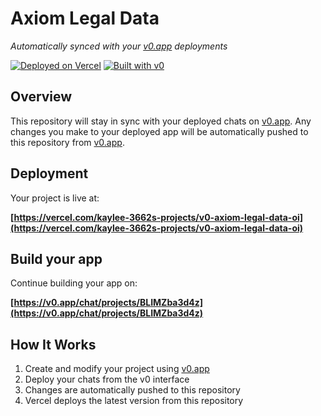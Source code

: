 # Axiom Legal Data

*Automatically synced with your [v0.app](https://v0.app) deployments*

[![Deployed on Vercel](https://img.shields.io/badge/Deployed%20on-Vercel-black?style=for-the-badge&logo=vercel)](https://vercel.com/kaylee-3662s-projects/v0-axiom-legal-data-oi)
[![Built with v0](https://img.shields.io/badge/Built%20with-v0.app-black?style=for-the-badge)](https://v0.app/chat/projects/BLIMZba3d4z)

## Overview

This repository will stay in sync with your deployed chats on [v0.app](https://v0.app).
Any changes you make to your deployed app will be automatically pushed to this repository from [v0.app](https://v0.app).

## Deployment

Your project is live at:

**[https://vercel.com/kaylee-3662s-projects/v0-axiom-legal-data-oi](https://vercel.com/kaylee-3662s-projects/v0-axiom-legal-data-oi)**

## Build your app

Continue building your app on:

**[https://v0.app/chat/projects/BLIMZba3d4z](https://v0.app/chat/projects/BLIMZba3d4z)**

## How It Works

1. Create and modify your project using [v0.app](https://v0.app)
2. Deploy your chats from the v0 interface
3. Changes are automatically pushed to this repository
4. Vercel deploys the latest version from this repository
